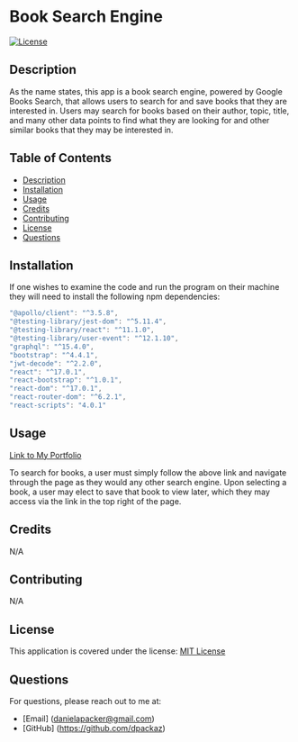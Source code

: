 # Book Search Engine

[![License](https://img.shields.io/badge/License-MIT-yellow.svg)](https://opensource.org/licenses/MIT)

## Description

As the name states, this app is a book search engine, powered by Google Books Search, that allows users to search for and save books that they are interested in. Users may search for books based on their author, topic, title, and many other data points to find what they are looking for and other similar books that they may be interested in.

## Table of Contents

- [Description](#description)
- [Installation](#installation)
- [Usage](#usage)
- [Credits](#credits)
- [Contributing](#contributing)
- [License](#license)
- [Questions](#questions)

## Installation

If one wishes to examine the code and run the program on their machine they will need to install the following npm dependencies:

```js
"@apollo/client": "^3.5.8",
"@testing-library/jest-dom": "^5.11.4",
"@testing-library/react": "^11.1.0",
"@testing-library/user-event": "^12.1.10",
"graphql": "^15.4.0",
"bootstrap": "^4.4.1",
"jwt-decode": "^2.2.0",
"react": "^17.0.1",
"react-bootstrap": "^1.0.1",
"react-dom": "^17.0.1",
"react-router-dom": "^6.2.1",
"react-scripts": "4.0.1"
```

## Usage

[Link to My Portfolio](placeholder)

To search for books, a user must simply follow the above link and navigate through the page as they would any other search engine. Upon selecting a book, a user may elect to save that book to view later, which they may access via the link in the top right of the page.

## Credits

N/A

## Contributing

N/A

## License

This application is covered under the license: [MIT License](https://opensource.org/licenses/MIT)

## Questions

For questions, please reach out to me at:

- [Email] (danielapacker@gmail.com)
- [GitHub] (https://github.com/dpackaz)
